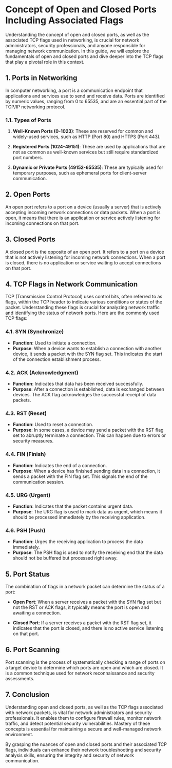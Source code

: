 # Concept of Open and Closed Ports Including Associated Flags

Understanding the concept of open and closed ports, as well as the associated TCP flags used in networking, is crucial for network administrators, security professionals, and anyone responsible for managing network communication. In this guide, we will explore the fundamentals of open and closed ports and dive deeper into the TCP flags that play a pivotal role in this context.

## 1. Ports in Networking

In computer networking, a port is a communication endpoint that applications and services use to send and receive data. Ports are identified by numeric values, ranging from 0 to 65535, and are an essential part of the TCP/IP networking protocol.

### 1.1. Types of Ports

1. **Well-Known Ports (0-1023)**: These are reserved for common and widely-used services, such as HTTP (Port 80) and HTTPS (Port 443).

2. **Registered Ports (1024-49151)**: These are used by applications that are not as common as well-known services but still require standardized port numbers.

3. **Dynamic or Private Ports (49152-65535)**: These are typically used for temporary purposes, such as ephemeral ports for client-server communication.

## 2. Open Ports

An open port refers to a port on a device (usually a server) that is actively accepting incoming network connections or data packets. When a port is open, it means that there is an application or service actively listening for incoming connections on that port.

## 3. Closed Ports

A closed port is the opposite of an open port. It refers to a port on a device that is not actively listening for incoming network connections. When a port is closed, there is no application or service waiting to accept connections on that port.

## 4. TCP Flags in Network Communication

TCP (Transmission Control Protocol) uses control bits, often referred to as flags, within the TCP header to indicate various conditions or states of the packet. Understanding these flags is crucial for analyzing network traffic and identifying the status of network ports. Here are the commonly used TCP flags:

### 4.1. SYN (Synchronize)

- **Function**: Used to initiate a connection.
- **Purpose**: When a device wants to establish a connection with another device, it sends a packet with the SYN flag set. This indicates the start of the connection establishment process.

### 4.2. ACK (Acknowledgment)

- **Function**: Indicates that data has been received successfully.
- **Purpose**: After a connection is established, data is exchanged between devices. The ACK flag acknowledges the successful receipt of data packets.

### 4.3. RST (Reset)

- **Function**: Used to reset a connection.
- **Purpose**: In some cases, a device may send a packet with the RST flag set to abruptly terminate a connection. This can happen due to errors or security measures.

### 4.4. FIN (Finish)

- **Function**: Indicates the end of a connection.
- **Purpose**: When a device has finished sending data in a connection, it sends a packet with the FIN flag set. This signals the end of the communication session.

### 4.5. URG (Urgent)

- **Function**: Indicates that the packet contains urgent data.
- **Purpose**: The URG flag is used to mark data as urgent, which means it should be processed immediately by the receiving application.

### 4.6. PSH (Push)

- **Function**: Urges the receiving application to process the data immediately.
- **Purpose**: The PSH flag is used to notify the receiving end that the data should not be buffered but processed right away.

## 5. Port Status

The combination of flags in a network packet can determine the status of a port:

- **Open Port**: When a server receives a packet with the SYN flag set but not the RST or ACK flags, it typically means the port is open and awaiting a connection.

- **Closed Port**: If a server receives a packet with the RST flag set, it indicates that the port is closed, and there is no active service listening on that port.

## 6. Port Scanning

Port scanning is the process of systematically checking a range of ports on a target device to determine which ports are open and which are closed. It is a common technique used for network reconnaissance and security assessments.

## 7. Conclusion

Understanding open and closed ports, as well as the TCP flags associated with network packets, is vital for network administrators and security professionals. It enables them to configure firewall rules, monitor network traffic, and detect potential security vulnerabilities. Mastery of these concepts is essential for maintaining a secure and well-managed network environment.

By grasping the nuances of open and closed ports and their associated TCP flags, individuals can enhance their network troubleshooting and security analysis skills, ensuring the integrity and security of network communication.

